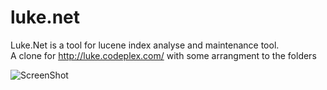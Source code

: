 # luke.net
Luke.Net is a tool for lucene index analyse and maintenance tool.
<br>
A clone for http://luke.codeplex.com/ with some arrangment to the folders

![ScreenShot](https://github.com/tareq2/luke.net/blob/master/Download%5B1%5D?raw=true)
